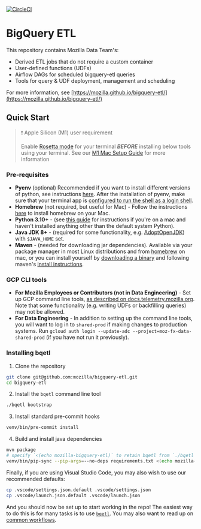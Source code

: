 [![CircleCI](https://dl.circleci.com/status-badge/img/gh/mozilla/bigquery-etl/tree/main.svg?style=svg)](https://dl.circleci.com/status-badge/redirect/gh/mozilla/bigquery-etl/tree/main)
# BigQuery ETL

This repository contains Mozilla Data Team's:

- Derived ETL jobs that do not require a custom container
- User-defined functions (UDFs)
- Airflow DAGs for scheduled bigquery-etl queries
- Tools for query & UDF deployment, management and scheduling

For more information, see [https://mozilla.github.io/bigquery-etl/](https://mozilla.github.io/bigquery-etl/)

## Quick Start

> :exclamation: Apple Silicon (M1) user requirement
>
> Enable [Rosetta mode](https://support.apple.com/en-ca/HT211861) for your terminal _**BEFORE**_ installing below tools using your terminal. See our [M1 Mac
> Setup Guide](M1_MAC_SETUP.md) for more information

### Pre-requisites
- **Pyenv** (optional) Recommended if you want to install different versions of python, see instructions [here](https://github.com/pyenv/pyenv#basic-github-checkout). After the installation of pyenv, make sure that your terminal app is [configured to run the shell as a login shell](https://github.com/pyenv/pyenv/wiki/MacOS-login-shell).
- **Homebrew** (not required, but useful for Mac) - Follow the instructions [here](https://brew.sh/) to install homebrew on your Mac.
- **Python 3.10+** - (see [this guide](https://docs.python-guide.org/starting/install3/osx/) for instructions if you're on a mac and haven't installed anything other than the default system Python).
- **Java JDK 8+** - (required for some functionality, e.g. [AdoptOpenJDK](https://adoptium.net/)) with `$JAVA_HOME` set.
- **Maven** - (needed for downloading jar dependencies). Available via your package manager in most Linux distributions and from [homebrew](https://brew.sh/) on mac, or you can install yourself by [downloading a binary](https://maven.apache.org/download.cgi) and following maven's [install instructions](https://maven.apache.org/install.html).

### GCP CLI tools

- **For Mozilla Employees or Contributors (not in Data Engineering)** - Set up GCP command line tools, [as described on docs.telemetry.mozilla.org](https://docs.telemetry.mozilla.org/cookbooks/bigquery/access.html#using-the-bq-command-line-tool). Note that some functionality (e.g. writing UDFs or backfilling queries) may not be allowed.
- **For Data Engineering** - In addition to setting up the command line tools, you will want to log in to `shared-prod` if making changes to production systems. Run `gcloud auth login --update-adc --project=moz-fx-data-shared-prod` (if you have not run it previously).

### Installing bqetl

1. Clone the repository
```bash
git clone git@github.com:mozilla/bigquery-etl.git
cd bigquery-etl
```

2. Install the `bqetl` command line tool
```bash
./bqetl bootstrap
```

3. Install standard pre-commit hooks
```bash
venv/bin/pre-commit install
```

4. Build and install java dependencies
```bash
mvn package
# specify `<(echo mozilla-bigquery-etl)` to retain bqetl from `./bqetl bootstrap`
venv/bin/pip-sync --pip-args=--no-deps requirements.txt <(echo mozilla-bigquery-etl)
```

Finally, if you are using Visual Studio Code, you may also wish to use our recommended defaults:
```bash
cp .vscode/settings.json.default .vscode/settings.json
cp .vscode/launch.json.default .vscode/launch.json
```

And you should now be set up to start working in the repo! The easiest way to do this is for many tasks is to use [`bqetl`](https://mozilla.github.io/bigquery-etl/bqetl/). You may also want to read up on [common workflows](https://mozilla.github.io/bigquery-etl/cookbooks/common_workflows/).
